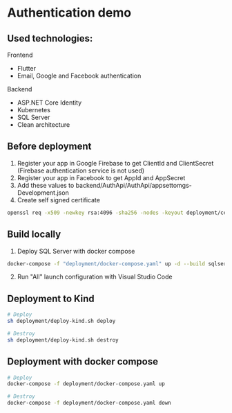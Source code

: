# Authentication demo

## Used technologies:
Frontend
* Flutter
* Email, Google and Facebook authentication

Backend
* ASP.NET Core Identity
* Kubernetes
* SQL Server
* Clean architecture

## Before deployment

1. Register your app in Google Firebase to get ClientId and ClientSecret (Firebase authentication service is not used)
2. Register your app in Facebook to get AppId and AppSecret
3. Add these values to backend/AuthApi/AuthApi/appsettomgs-Development.json
4. Create self signed certificate
```bash
openssl req -x509 -newkey rsa:4096 -sha256 -nodes -keyout deployment/certs/tls.key -out deployment/certs/tls.crt -subj "/CN=localhost" -days 365
```
## Build locally

1. Deploy SQL Server with docker compose
```bash
docker-compose -f "deployment/docker-compose.yaml" up -d --build sqlserver
```
2. Run "All" launch configuration with Visual Studio Code

## Deployment to Kind
```bash
# Deploy
sh deployment/deploy-kind.sh deploy

# Destroy
sh deployment/deploy-kind.sh destroy
```

## Deployment with docker compose
```bash
# Deploy
docker-compose -f deployment/docker-compose.yaml up

# Destroy
docker-compose -f deployment/docker-compose.yaml down
```